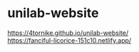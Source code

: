 # unilab-website
https://4tornike.github.io/unilab-website/ \
https://fanciful-licorice-151c10.netlify.app/

